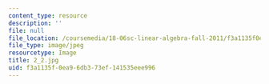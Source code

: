 ```yaml
---
content_type: resource
description: ''
file: null
file_location: /coursemedia/18-06sc-linear-algebra-fall-2011/f3a1135f0ea96db373ef141535eee996_2_2.jpg
file_type: image/jpeg
resourcetype: Image
title: 2_2.jpg
uid: f3a1135f-0ea9-6db3-73ef-141535eee996
---
```

